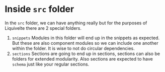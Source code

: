 # Inside `src` folder

In the `src` folder, we can have anything really but for the purposes of Liquivelte there are 2 special folders. 
  
  1. `snippets`
  Modules in this folder will end up in the snippets as expected. But these are also component modules so we can include one another within the folder. It is wise to not do circular dependencies.
  2. `sections`
  Sections are going to end up in sections, sections can also be folders for extended modularity. Also sections are expected to have `schema` just like your regular sections.


